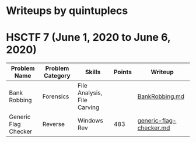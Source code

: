 # Writeups by quintuplecs


# HSCTF 7 (June 1, 2020 to June 6, 2020)

| Problem Name | Problem Category | Skills                      |Points | Writeup        |
|----------------------|------------------|-----------------------------|-------|----------------|
| Bank Robbing         | Forensics        | File Analysis, File Carving |       | [BankRobbing.md](/HSCTF7/BankRobbing.md) |
| Generic Flag Checker | Reverse          | Windows Rev                 | 483   | [generic-flag-checker.md](/HSCTF/generic-flag-checker.md)
